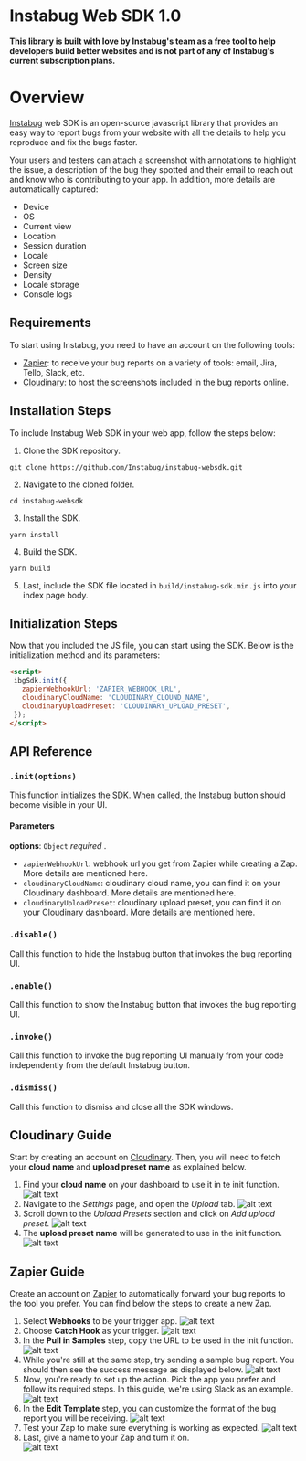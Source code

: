 # Instabug Web SDK 1.0 

**This library is built with love by Instabug's team as a free tool to help developers build better websites and is not part of any of Instabug's current subscription plans.**

# Overview
[Instabug](https://instabug.com) web SDK is an open-source javascript library that provides an easy way to report bugs from your website with all the details to help you reproduce and fix the bugs faster. 

Your users and testers can attach a screenshot with annotations to highlight the issue, a description of the bug they spotted and their email to reach out and know who is contributing to your app. In addition, more details are automatically captured: 
* Device
* OS
* Current view
* Location
* Session duration
* Locale
* Screen size
* Density
* Locale storage
* Console logs

## Requirements
To start using Instabug, you need to have an account on the following tools:
* [Zapier](https://zapier.com): to receive your bug reports on a variety of tools: email, Jira, Tello, Slack, etc. 
* [Cloudinary](https://cloudinary.com): to host the screenshots included in the bug reports online. 

## Installation Steps
To include Instabug Web SDK in your web app, follow the steps below: 

1. Clone the SDK repository. 
```
git clone https://github.com/Instabug/instabug-websdk.git
```
2. Navigate to the cloned folder. 
```
cd instabug-websdk
```
3. Install the SDK. 
```
yarn install
```
4. Build the SDK. 
```
yarn build
```
5. Last, include the SDK file located in `build/instabug-sdk.min.js` into your index page body. 

## Initialization Steps
Now that you included the JS file, you can start using the SDK.  Below is the initialization method and its parameters: 
 ```html
<script>
  ibgSdk.init({
    zapierWebhookUrl: 'ZAPIER_WEBHOOK_URL',
    cloudinaryCloudName: 'CLOUDINARY_CLOUND_NAME',
    cloudinaryUploadPreset: 'CLOUDINARY_UPLOAD_PRESET',
  });
</script>
```

## API Reference

### `.init(options)`
This function initializes the SDK. When called, the Instabug button should become visible in your UI. 
#### Parameters
**options**: `Object` _required_ .
- `zapierWebhookUrl`: webhook url you get from Zapier while creating a Zap. More details are mentioned here.
- `cloudinaryCloudName`: cloudinary cloud name, you can find it on your Cloudinary dashboard. More details are mentioned here. 
- `cloudinaryUploadPreset`: cloudinary upload preset, you can find it on your Cloudinary dashboard. More details are mentioned here. 

### `.disable()`
Call this function to hide the Instabug button that invokes the bug reporting UI. 

### `.enable()`
Call this function to show the Instabug button that invokes the bug reporting UI. 

### `.invoke()`
Call this function to invoke the bug reporting UI manually from your code independently from the default Instabug button. 

### `.dismiss()`
Call this function to dismiss and close all the SDK windows.

## Cloudinary Guide
Start by creating an account on [Cloudinary](https://cloudinary.com). Then, you will need to fetch your **cloud name** and **upload preset name** as explained below. 

1. Find your **cloud name** on your dashboard to use it in te init function. 
![alt text](https://files.readme.io/58b3f8e-Cloudinary1.png)
2. Navigate to the *Settings* page, and open the *Upload* tab. 
![alt text](https://files.readme.io/ea87be3-Cloudinary2.png)
3. Scroll down to the *Upload Presets* section and click on *Add upload preset*.
![alt text](https://files.readme.io/70368bf-Cloudinary3.png)
4. The **upload preset name** will be generated to use in the init function.  
![alt text](https://files.readme.io/70368bf-Cloudinary3.png)

## Zapier Guide
Create an account on [Zapier](https://zapier.com) to automatically forward your bug reports to the tool you prefer. You can find below the steps to create a new Zap. 
1. Select **Webhooks** to be your trigger app. 
![alt text](https://files.readme.io/6253938-Zapier1.png)
2. Choose **Catch Hook** as your trigger. 
![alt text](https://files.readme.io/ed2b766-Zapier2.png)
3. In the  **Pull in Samples** step, copy the URL to be used in the init function. 
![alt text](https://files.readme.io/4c38817-Zapier3.png)
4. While you're still at the same step, try sending a sample bug report. You should then see the success message as displayed below. 
![alt text](https://files.readme.io/ef3b0b9-Zapier4.png)
5. Now, you're ready to set up the action. Pick the app you prefer and follow its required steps. In this guide, we're using Slack as an example. 
![alt text](https://files.readme.io/bcc7f77-Zapier5.png)
6. In the **Edit Template** step, you can customize the format of the bug report you will be receiving. 
![alt text](https://files.readme.io/7232147-Zapier6.png)
7. Test your Zap to make sure everything is working as expected. 
![alt text](https://files.readme.io/c645c89-Zapier8.png)
8. Last, give a name to your Zap and turn it on.  
![alt text](https://files.readme.io/244a5fe-Zapier10.png)

